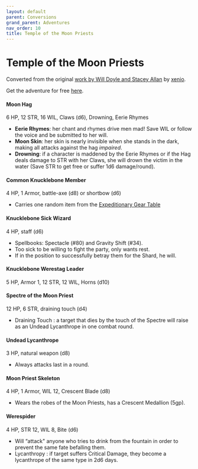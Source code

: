```yaml
---
layout: default
parent: Conversions
grand_parent: Adventures
nav_order: 10
title: Temple of the Moon Priests
---
```


# Temple of the Moon Priests

Converted from the original [work by Will Doyle and Stacey Allan](https://www.drivethrurpg.com/product/310492/Temple-of-the-Moon-Priests) by [xenio](https://xenioinabottle.blogspot.com).

Get the adventure for free [here](https://www.drivethrurpg.com/product/310492/Temple-of-the-Moon-Priests).

#### Moon Hag

6 HP, 12 STR, 16 WIL, Claws (d6), Drowning, Eerie Rhymes

- **Eerie Rhymes**: her chant and rhymes drive men mad! Save WIL or follow the voice and be submitted to her will.
- **Moon Skin**: her skin is nearly invisible when she stands in the dark, making all attacks against the hag *impaired*.
- **Drowning**: if a character is maddened by the Eerie Rhymes or if the Hag deals damage to STR with her
  Claws, she will drown the victim in the water (Save STR to get free or suffer 1d6 damage/round).

#### Common Knucklebone Member

4 HP, 1 Armor, battle-axe (d8) or shortbow (d6)

- Carries one random item from the [Expeditionary Gear Table](https://cairnrpg.com/cairn-srd/#expeditionary-gear)

#### Knucklebone Sick Wizard

4 HP, staff (d6)

- Spellbooks: Spectacle (#80) and Gravity Shift (#34).
- Too sick to be willing to fight the party, only wants rest.
- If in the position to successfully betray them for the Shard, he will.

#### Knucklebone Werestag Leader

5 HP, Armor 1, 12 STR, 12 WIL, Horns (d10)

#### Spectre of the Moon Priest

12 HP, 6 STR, draining touch (d4)

- Draining Touch : a target that dies by the touch of the Spectre will raise as an Undead Lycanthrope in one combat round.

#### Undead Lycanthrope

3 HP, natural weapon (d8)

- Always attacks last in a round.

#### Moon Priest Skeleton

4 HP, 1 Armor, WIL 12, Crescent Blade (d8)

- Wears the robes of the Moon Priests, has a Crescent Medallion (5gp).

#### Werespider

4 HP, STR 12, WIL 8, Bite (d6)

- Will “attack" anyone who tries to drink from the fountain in order to prevent the same fate befalling them.
- Lycanthropy : if target suffers Critical Damage, they become a lycanthrope of the same type in 2d6 days.
